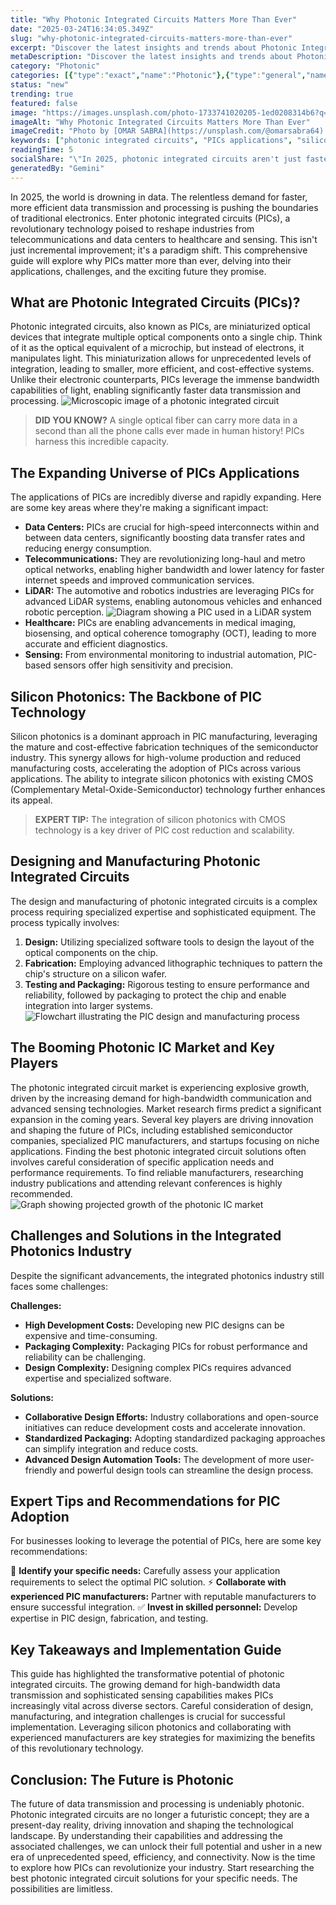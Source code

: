 ```yaml
---
title: "Why Photonic Integrated Circuits Matters More Than Ever"
date: "2025-03-24T16:34:05.349Z"
slug: "why-photonic-integrated-circuits-matters-more-than-ever"
excerpt: "Discover the latest insights and trends about Photonic Integrated Circuits. This comprehensive guide covers everything you need to know about Photonic Integrated Circuits in 2025."
metaDescription: "Discover the latest insights and trends about Photonic Integrated Circuits. This comprehensive guide covers everything you need to know about Photonic Inte..."
category: "Photonic"
categories: [{"type":"exact","name":"Photonic"},{"type":"general","name":"Electronics"},{"type":"medium","name":"Optical Engineering"},{"type":"specific","name":"Silicon Photonics"},{"type":"niche","name":"Waveguide Design"}]
status: "new"
trending: true
featured: false
image: "https://images.unsplash.com/photo-1733741020205-1ed0208314b6?q=85&w=1200&fit=max&fm=webp&auto=compress"
imageAlt: "Why Photonic Integrated Circuits Matters More Than Ever"
imageCredit: "Photo by [OMAR SABRA](https://unsplash.com/@omarsabra64) on Unsplash"
keywords: ["photonic integrated circuits", "PICs applications", "silicon photonics", "photonic integrated circuit design", "buy photonic integrated circuits", "photonic IC market", "PICs technology", "integrated photonics industry", "photonic integrated circuit manufacturers", "best photonic integrated circuit solutions"]
readingTime: 5
socialShare: "\"In 2025, photonic integrated circuits aren't just faster; they're reshaping entire industries, from data centers to healthcare – a paradigm shift, not an incremental upgrade.\""
generatedBy: "Gemini"
---
```




In 2025, the world is drowning in data.  The relentless demand for faster, more efficient data transmission and processing is pushing the boundaries of traditional electronics.  Enter photonic integrated circuits (PICs), a revolutionary technology poised to reshape industries from telecommunications and data centers to healthcare and sensing.  This isn't just incremental improvement; it's a paradigm shift. This comprehensive guide will explore why PICs matter more than ever, delving into their applications, challenges, and the exciting future they promise.

## What are Photonic Integrated Circuits (PICs)?

Photonic integrated circuits, also known as PICs, are miniaturized optical devices that integrate multiple optical components onto a single chip.  Think of it as the optical equivalent of a microchip, but instead of electrons, it manipulates light.  This miniaturization allows for unprecedented levels of integration, leading to smaller, more efficient, and cost-effective systems.  Unlike their electronic counterparts, PICs leverage the immense bandwidth capabilities of light, enabling significantly faster data transmission and processing. ![Microscopic image of a photonic integrated circuit](https://images.unsplash.com/photo-1598406444638-d4e842c982ab?q=85&w=1200&fit=max&fm=webp&auto=compress)

> **DID YOU KNOW?**  A single optical fiber can carry more data in a second than all the phone calls ever made in human history!  PICs harness this incredible capacity.

## The Expanding Universe of PICs Applications

The applications of PICs are incredibly diverse and rapidly expanding.  Here are some key areas where they're making a significant impact:

* **Data Centers:**  PICs are crucial for high-speed interconnects within and between data centers, significantly boosting data transfer rates and reducing energy consumption.
* **Telecommunications:**  They are revolutionizing long-haul and metro optical networks, enabling higher bandwidth and lower latency for faster internet speeds and improved communication services.
* **LiDAR:**  The automotive and robotics industries are leveraging PICs for advanced LiDAR systems, enabling autonomous vehicles and enhanced robotic perception.  ![Diagram showing a PIC used in a LiDAR system](https://images.unsplash.com/photo-1733741071656-ba8832fde42a?q=85&w=1200&fit=max&fm=webp&auto=compress)
* **Healthcare:**  PICs are enabling advancements in medical imaging, biosensing, and optical coherence tomography (OCT), leading to more accurate and efficient diagnostics.
* **Sensing:**  From environmental monitoring to industrial automation, PIC-based sensors offer high sensitivity and precision.

## Silicon Photonics: The Backbone of PIC Technology

Silicon photonics is a dominant approach in PIC manufacturing, leveraging the mature and cost-effective fabrication techniques of the semiconductor industry.  This synergy allows for high-volume production and reduced manufacturing costs, accelerating the adoption of PICs across various applications.  The ability to integrate silicon photonics with existing CMOS (Complementary Metal-Oxide-Semiconductor) technology further enhances its appeal.

> **EXPERT TIP:** The integration of silicon photonics with CMOS technology is a key driver of PIC cost reduction and scalability.

## Designing and Manufacturing Photonic Integrated Circuits

The design and manufacturing of photonic integrated circuits is a complex process requiring specialized expertise and sophisticated equipment.  The process typically involves:

1. **Design:** Utilizing specialized software tools to design the layout of the optical components on the chip.
2. **Fabrication:** Employing advanced lithographic techniques to pattern the chip's structure on a silicon wafer.
3. **Testing and Packaging:** Rigorous testing to ensure performance and reliability, followed by packaging to protect the chip and enable integration into larger systems. ![Flowchart illustrating the PIC design and manufacturing process](https://images.unsplash.com/photo-1733741020205-1ed0208314b6?q=85&w=1200&fit=max&fm=webp&auto=compress)

## The Booming Photonic IC Market and Key Players

The photonic integrated circuit market is experiencing explosive growth, driven by the increasing demand for high-bandwidth communication and advanced sensing technologies.  Market research firms predict a significant expansion in the coming years.  Several key players are driving innovation and shaping the future of PICs, including established semiconductor companies, specialized PIC manufacturers, and startups focusing on niche applications.  Finding the best photonic integrated circuit solutions often involves careful consideration of specific application needs and performance requirements.  To find reliable manufacturers, researching industry publications and attending relevant conferences is highly recommended. ![Graph showing projected growth of the photonic IC market](https://images.unsplash.com/photo-1733741086341-7f1641dae0cc?q=85&w=1200&fit=max&fm=webp&auto=compress)

##  Challenges and Solutions in the Integrated Photonics Industry

Despite the significant advancements, the integrated photonics industry still faces some challenges:

**Challenges:**

* **High Development Costs:** Developing new PIC designs can be expensive and time-consuming.
* **Packaging Complexity:**  Packaging PICs for robust performance and reliability can be challenging.
* **Design Complexity:** Designing complex PICs requires advanced expertise and specialized software.

**Solutions:**

* **Collaborative Design Efforts:**  Industry collaborations and open-source initiatives can reduce development costs and accelerate innovation.
* **Standardized Packaging:**  Adopting standardized packaging approaches can simplify integration and reduce costs.
* **Advanced Design Automation Tools:**  The development of more user-friendly and powerful design tools can streamline the design process.

## Expert Tips and Recommendations for PIC Adoption

For businesses looking to leverage the potential of PICs, here are some key recommendations:

🔑 **Identify your specific needs:** Carefully assess your application requirements to select the optimal PIC solution.
⚡ **Collaborate with experienced PIC manufacturers:** Partner with reputable manufacturers to ensure successful integration.
✅ **Invest in skilled personnel:**  Develop expertise in PIC design, fabrication, and testing.

## Key Takeaways and Implementation Guide

This guide has highlighted the transformative potential of photonic integrated circuits. The growing demand for high-bandwidth data transmission and sophisticated sensing capabilities makes PICs increasingly vital across diverse sectors.  Careful consideration of design, manufacturing, and integration challenges is crucial for successful implementation.  Leveraging silicon photonics and collaborating with experienced manufacturers are key strategies for maximizing the benefits of this revolutionary technology.

## Conclusion: The Future is Photonic

The future of data transmission and processing is undeniably photonic. Photonic integrated circuits are no longer a futuristic concept; they are a present-day reality, driving innovation and shaping the technological landscape.  By understanding their capabilities and addressing the associated challenges, we can unlock their full potential and usher in a new era of unprecedented speed, efficiency, and connectivity.  Now is the time to explore how PICs can revolutionize your industry.  Start researching the best photonic integrated circuit solutions for your specific needs.  The possibilities are limitless.

